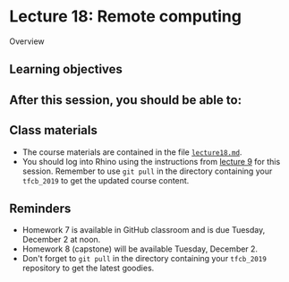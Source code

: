# Lecture 18: Remote computing

Overview

## Learning objectives

After this session, you should be able to:
- 


## Class materials

- The course materials are contained in the file [`lecture18.md`](lecture18.md).
- You should log into Rhino using the instructions from [lecture 9](https://github.com/fredhutchio/tfcb_2019/tree/master/lectures/lecture09#tutorial) for this session. Remember to use `git pull` in the directory containing your `tfcb_2019` to get the updated course content.

## Reminders

- Homework 7 is available in GitHub classroom and is due Tuesday, December 2 at noon.
- Homework 8 (capstone) will be available Tuesday, December 2.
- Don't forget to `git pull` in the directory containing your `tfcb_2019` repository to get the latest goodies.
